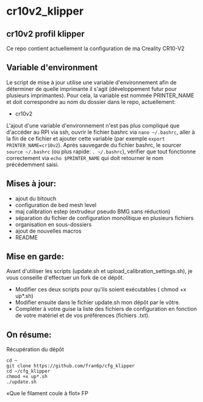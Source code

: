 # cr10v2_klipper
## cr10v2 profil klipper 
Ce repo contient actuellement la configuration de ma Creality CR10-V2

## Variable d'environment
Le script de mise à jour utilise une variable d'environnement afin de déterminer de quelle imprimante il s'agit (développement futur pour plusieurs imprimantes). Pour cela, la variable est nommée PRINTER_NAME et doit correspondre au nom du dossier dans le repo, actuellement:
- cr10v2

L'ajout d'une variable d'environnement n'est pas plus compliqué que d'accéder au RPI via ssh, ouvrir le fichier bashrc via `nano ~/.bashrc`, aller à la fin de ce fichier et ajouter cette variable (par exemple `export PRINTER_NAME=cr10v2`). Après sauvegarde du fichier bashrc, le sourcer `source ~/.bashrc` (ou plus rapide: `. ~/.bashrc`), vérifier que tout fonctionne correctement via `echo $PRINTER_NAME` qui doit retourner le nom précédemment saisi.

## Mises à jour:
- ajout du bltouch
- configuration de bed mesh level
- maj calibration estep (extrudeur pseudo BMG sans réduction)
- séparation du fichier de configuration monolitique en plusieurs fichiers 
- organisation en sous-dossiers 
- ajout de nouvelles macros
- README

## Mise en garde:
Avant d'utiliser les scripts (update.sh et upload_calibration_settings.sh), je vous conseille d'effectuer un fork de ce dépôt.
- Modifier ces deux scripts pour qu'ils soient exécutables ( chmod +x up*.sh)
- Modifier ensuite dans le fichier update.sh mon dépôt par le vôtre.
- Compléter à votre guise la liste des fichiers de configuration en fonction de votre matériel et de vos préférences (fichiers .txt).

## On résume:
Récupération du dépôt
```
cd ~
git clone https://github.com/fran6p/cfg_klipper
cd ~/cfg_klipper
chmod +x up*.sh
./update.sh
```

«Que le filament coule à flot» FP